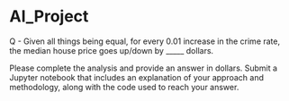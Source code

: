 # AI_Project


Q - Given all things being equal, for every 0.01 increase in the crime rate, the median house price goes up/down by _____ dollars.

Please complete the analysis and provide an answer in dollars. Submit a Jupyter notebook that includes an explanation of your approach and methodology, along with the code used to reach your answer.
